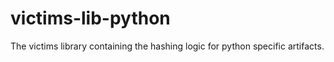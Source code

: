 victims-lib-python
==================

The victims library containing the hashing logic for python specific artifacts.
